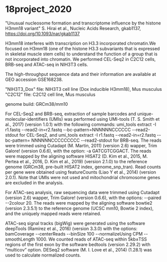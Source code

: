 # 18project_2020

"Unusual nucleosome formation and transcriptome influence by the histone H3mm18 variant"
S. Hirai et al., Nucleic Acids Research, gkab1137, https://doi.org/10.1093/nar/gkab1137

H3mm18 interferes with transcription on H3.3 incorporated chromatin.We focused on H3mm18 (one of the histone H3.3 subvariants that is expressed in skeletal muscle stem cells) to understand the function of a group that is not incorporated into chromatin. We performed CEL-Seq2 in C2C12 cells, BRB-seq and ATAC-seq in NIH3T3 cells.

The high-throughput sequence data and their information are available at GEO accession GSE168238.

"NIH3T3_Dox" file: NIH3T3 cell line (Dox inducible H3mm18), Mus musculus
"C2C12" file:      C2C12 cell line, Mus musculus


genome build: GRCm38/mm10

For CEL-Seq2 and BRB-seq, extraction of sample barcodes and unique-molecular-identifiers (UMIs) was performed using UMI-tools (T. S. Smith et al., 2017) (version 1.0.1) with the following commands: umi_tools extract -I r1.fastq --read2-in=r2.fastq --bc-pattern=NNNNNNCCCCCC --read2-stdout for CEL-Seq2, and umi_tools extract -I r1.fastq --read2-in=r2.fastq --bc-pattern= NNNNNNCCCCCCCCC --read2-stdout for BRB-seq.
The reads were trimmed using Cutadapt (M. Martin, 2011)  (version 2.6) wapper, Trim Galore! (version 0.6.6), with the option:  -a GATCGTCGGACT.
The reads were mapped by the aligning software HISAT2 (D. Kim et al., 2015, M. Pertea et al., 2016, D. Kim et al., 2019) (version 2.1.0) to the reference genome (GRCm38, pre-built HISAT2 index, genome_snp_tran). 
Read counts per gene were obtained using featureCounts (Liao Y et al., 2014) (version 2.0.1). Note that UMIs were not used and mitochondrial chromosome genes are excluded in the analysis. 

For ATAC-seq analysis, raw sequencing data were trimmed using Cutadapt (version 2.6) wapper, Trim Galore! (version 0.6.6), with the options:  --paired --2colour 20.
The reads were mapped by the aligning software bowtie2 (version 2.3.5.1) to the reference genome (UCSC mm10, Bowtie 2 index), and the uniquely mapped reads were retained.

ATAC-seq signal tracks (bigWig) were generated using  the software deepTools (Ramírez et al., 2016) (version 3.3.0) with the options: bamCoverage --centerReads --binSize 100 --normalizeUsing CPM --smoothLength 1000.
We counted reads of ATAC-seq within 5kb±TSS regions of the first exon by the software bedtools (version 2.29.2) with “multicov” option.
DESeq2 software (M. I. Love et al., 2014) (1.28.1) was used to calculate normalized counts.

